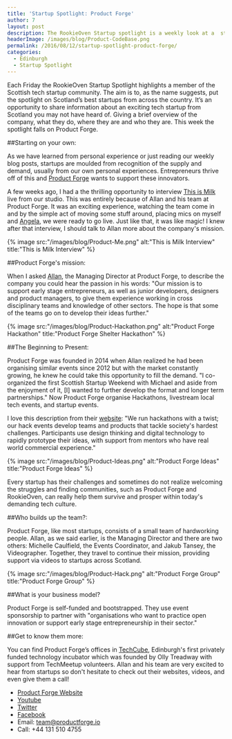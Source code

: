 ```yaml
---
title: 'Startup Spotlight: Product Forge'
author: 7
layout: post
description: The RookieOven Startup spotlight is a weekly look at a  startup from the Scottish tech community. This week the spotlight falls on Product Forge.
headerImage: /images/blog/Product-CodeBase.png
permalink: /2016/08/12/startup-spotlight-product-forge/
categories:
  - Edinburgh
  - Startup Spotlight
---
```

Each Friday the RookieOven Startup Spotlight highlights a member of the Scottish tech startup community. The aim is to, as the name suggests, put the spotlight on Scotland’s best startups from across the country. It’s an opportunity to share information about an exciting tech startup from Scotland you may not have heard of. Giving a brief overview of the company, what they do, where they are and who they are. This week the spotlight falls on Product Forge.

##Starting on your own:

As we have learned from personal experience or just reading our weekly blog posts, startups are moulded from recognition of the supply and demand, usually from our own personal experiences. Entrepreneurs thrive off of this and [Product Forge](http://productforge.io/) wants to support these innovators.

A few weeks ago, I had a the thrilling opportunity to interview [This is Milk](https://www.youtube.com/watch?v=jpCtU68ktCM&index=3&list=PL0vkWzFkONg6fxlvzdYi5N8UNJMZzhw8P) live from our studio. This was entirely because of Allan and his team at Product Forge. It was an exciting experience, watching the team come in and by the simple act of moving some stuff around, placing mics on myself and [Angela](https://twitter.com/AngelaPrentner), we were ready to go live. Just like that, it was like magic! I knew after that interview, I should talk to Allan more about the company's mission.

{% image src:"/images/blog/Product-Me.png" alt:"This is Milk Interview" title:"This is Milk Interview" %}

##Product Forge's mission:

When I asked [Allan](https://twitter.com/5l), the Managing Director at Product Forge, to describe the company you could hear the passion in his words: "Our mission is to support early stage entrepreneurs, as well as junior developers, designers and product managers, to give them experience working in cross disciplinary teams and knowledge of other sectors. The hope is that some of the teams go on to develop their ideas further."

{% image src:"/images/blog/Product-Hackathon.png" alt:"Product Forge Hackathon" title:"Product Forge Shelter Hackathon" %}

##The Beginning to Present:

Product Forge was founded in 2014 when Allan realized he had been organising similar events since 2012 but with the market constantly growing, he knew he could take this opportunity to fill the demand. "I co-organized the first Scottish Startup Weekend with Michael and aside from the enjoyment of it, [I] wanted to further develop the format and longer term partnerships." Now Product Forge organise Hackathons, livestream local tech events, and startup events.

I love this description from their [website](http://productforge.io/#about-product-forge): "We run hackathons with a twist; our hack events develop teams and products that tackle society's hardest challenges. Participants use design thinking and digital technology to rapidly prototype their ideas, with support from mentors who have real world commercial experience."

{% image src:"/images/blog/Product-Ideas.png" alt:"Product Forge Ideas" title:"Product Forge Ideas" %}

Every startup has their challenges and sometimes do not realize welcoming the struggles and finding communities, such as Product Forge and RookieOven, can really help them survive and prosper within today's demanding tech culture.

##Who builds up the team?:

Product Forge, like most startups, consists of a small team of hardworking people. Allan, as we said earlier, is the Managing Director and there are two others: Michelle Caulfield, the Events Coordinator, and Jakub Tansey, the Videographer. Together, they travel to continue their mission, providing support via videos to startups across Scotland.

{% image src:"/images/blog/Product-Hack.png" alt:"Product Forge Group" title:"Product Forge Group" %}

##What is your business model?

Product Forge is self-funded and bootstrapped. They use event sponsorship to partner with "organisations who want to practice open innovation or support early stage entrepreneurship in their sector."

##Get to know them more:

You can find Product Forge’s offices in [TechCube](http://www.interspace-edinburgh.org/shared-office-space/techcube/), Edinburgh's first privately funded technology incubator which was founded by Olly Treadway with support from TechMeetup volunteers. Allan and his team are very excited to hear from startups so don't hesitate to check out their websites, videos, and even give them a call!

* [Product Forge Website](https://www.appointedd.com/)
* [Youtube](https://www.youtube.com/channel/UCbME4GqaeTd9EspgkMEViLw)
* [Twitter](https://twitter.com/productforge)
* [Facebook](https://www.facebook.com/productforge/)
* Email: team@productforge.io
* Call: +44 131 510 4755
